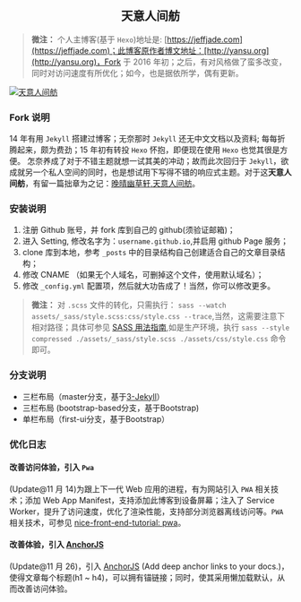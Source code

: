 <h2 align="center">天意人间舫</h2>

>**微注：** 个人主博客(基于 `Hexo`)地址是: [https://jeffjade.com](https://jeffjade.com)；此博客原作者博文地址：[http://yansu.org](http://yansu.org)，Fork 于 2016 年初；之后，有对风格做了蛮多改变，同时对访问速度有所优化；如今，也是据依所学，偶有更新。

[![天意人间舫](https://i.loli.net/2017/08/03/5983094a78592.jpg)](https://imgly.net/i/CfH)

### Fork 说明
14 年有用 `Jekyll` 搭建过博客；无奈那时 `Jekyll` 还无中文文档以及资料; 每每折腾起来，颇为费劲；15 年初有转投 `Hexo` 怀抱，即便现在使用 `Hexo` 也觉其很是方便。
怎奈养成了对于不错主题就想一试其美的冲动；故而此次回归于 `Jekyll`，欲成就另一个私人空间的同时，也是想试用下写得不错的响应式主题。对于这**天意人间舫**，有留一篇拙章为之记：[晚晴幽草轩,天意人间舫](https://jeffjade.com/2016/01/22/2016-01-22-jeffjade-and-nicejade/)。

### 安装说明

1. 注册 Github 账号，并 fork 库到自己的 github(须验证邮箱)；
2. 进入 Setting, 修改名字为：`username.github.io`,并启用 github Page 服务；
3. clone 库到本地，参考 `_posts` 中的目录结构自己创建适合自己的文章目录结构；
4. 修改 CNAME （如果无个人域名，可删掉这个文件，使用默认域名）；
5. 修改 `_config.yml` 配置项，然后就大功告成了！当然，你可以修改更多。

>**微注：** 对 `.scss` 文件的转化，只需执行： `sass --watch assets/_sass/style.scss:css/style.css --trace`,当然，这需要注意下相对路径；具体可参见 [SASS 用法指南](http://www.ruanyifeng.com/blog/2012/06/sass.html),如是生产环境，执行 `sass --style compressed ./assets/_sass/style.scss ./assets/css/style.css` 命令即可。

### 分支说明

- 三栏布局（master分支，基于[3-Jekyll](https://github.com/P233/3-Jekyll)）
- 三栏布局 (bootstrap-based分支，基于Bootstrap)
- 单栏布局（first-ui分支，基于Bootstrap）

### 优化日志

#### 改善访问体验，引入 `Pwa`

(Update@11 月 14)为跟上下一代 Web 应用的进程，有为网站引入 `PWA` 相关技术；添加 Web App Manifest，支持添加此博客到设备屏幕；注入了 Service Worker，提升了访问速度，优化了渲染性能，支持部分浏览器离线访问等。`PWA` 相关技术，可参见 [nice-front-end-tutorial: pwa](https://github.com/nicejade/nice-front-end-tutorial/blob/master/tutorial/pwa-tutorial.md)。

#### 改善体验，引入 [AnchorJS](https://github.com/bryanbraun/anchorjs)
(Update@11 月 26)，引入 [AnchorJS](https://github.com/bryanbraun/anchorjs) (Add deep anchor links to your docs.)，使得文章每个标题(h1 ~ h4)，可以拥有锚链接；同时，使其采用懒加载默认，从而改善访问体验。


